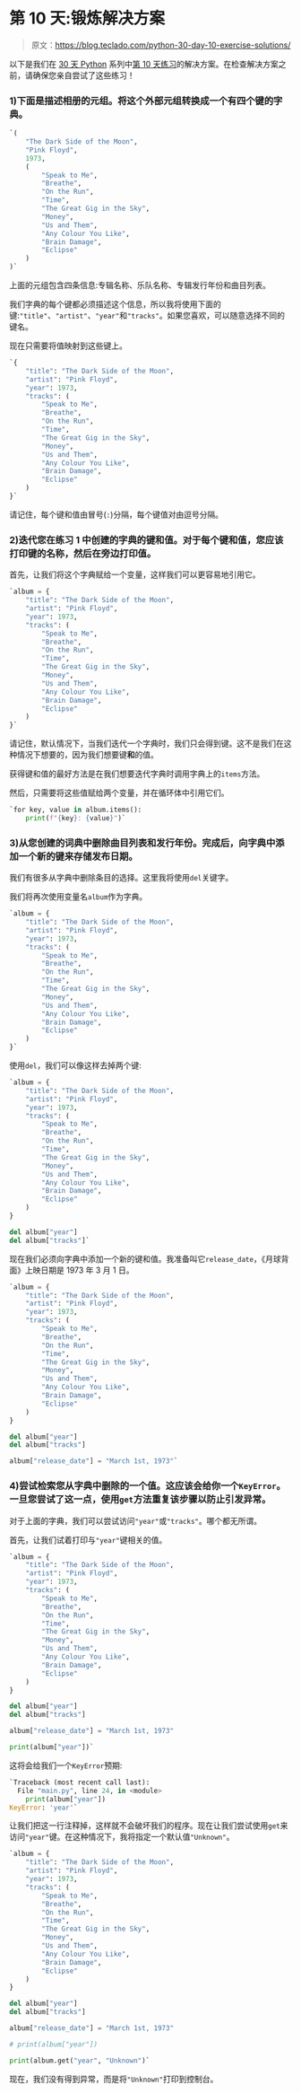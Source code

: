 # 第 10 天:锻炼解决方案

> 原文：<https://blog.teclado.com/python-30-day-10-exercise-solutions/>

以下是我们在 [30 天 Python](https://blog.teclado.com/30-days-of-python/) 系列中[第 10 天练习](/30-days-of-python/python-30-day-10-dictionaries)的解决方案。在检查解决方案之前，请确保您亲自尝试了这些练习！

### 1)下面是描述相册的元组。将这个外部元组转换成一个有四个键的字典。

```py
`(
    "The Dark Side of the Moon",
    "Pink Floyd",
    1973,
    (
        "Speak to Me",
        "Breathe",
        "On the Run",
        "Time",
        "The Great Gig in the Sky",
        "Money",
        "Us and Them",
        "Any Colour You Like",
        "Brain Damage",
        "Eclipse"
    )
)` 
```

上面的元组包含四条信息:专辑名称、乐队名称、专辑发行年份和曲目列表。

我们字典的每个键都必须描述这个信息，所以我将使用下面的键:`"title"`、`"artist"`、`"year"`和`"tracks"`。如果您喜欢，可以随意选择不同的键名。

现在只需要将值映射到这些键上。

```py
`{
    "title": "The Dark Side of the Moon",
    "artist": "Pink Floyd",
    "year": 1973,
    "tracks": (
        "Speak to Me",
        "Breathe",
        "On the Run",
        "Time",
        "The Great Gig in the Sky",
        "Money",
        "Us and Them",
        "Any Colour You Like",
        "Brain Damage",
        "Eclipse"
    )
}` 
```

请记住，每个键和值由冒号(`:`)分隔，每个键值对由逗号分隔。

### 2)迭代您在练习 1 中创建的字典的键和值。对于每个键和值，您应该打印键的名称，然后在旁边打印值。

首先，让我们将这个字典赋给一个变量，这样我们可以更容易地引用它。

```py
`album = {
    "title": "The Dark Side of the Moon",
    "artist": "Pink Floyd",
    "year": 1973,
    "tracks": (
        "Speak to Me",
        "Breathe",
        "On the Run",
        "Time",
        "The Great Gig in the Sky",
        "Money",
        "Us and Them",
        "Any Colour You Like",
        "Brain Damage",
        "Eclipse"
    )
}` 
```

请记住，默认情况下，当我们迭代一个字典时，我们只会得到键。这不是我们在这种情况下想要的，因为我们想要键**和**的值。

获得键和值的最好方法是在我们想要迭代字典时调用字典上的`items`方法。

然后，只需要将这些值赋给两个变量，并在循环体中引用它们。

```py
`for key, value in album.items():
    print(f"{key}: {value}")` 
```

### 3)从您创建的词典中删除曲目列表和发行年份。完成后，向字典中添加一个新的键来存储发布日期。

我们有很多从字典中删除条目的选择。这里我将使用`del`关键字。

我们将再次使用变量名`album`作为字典。

```py
`album = {
    "title": "The Dark Side of the Moon",
    "artist": "Pink Floyd",
    "year": 1973,
    "tracks": (
        "Speak to Me",
        "Breathe",
        "On the Run",
        "Time",
        "The Great Gig in the Sky",
        "Money",
        "Us and Them",
        "Any Colour You Like",
        "Brain Damage",
        "Eclipse"
    )
}` 
```

使用`del`，我们可以像这样去掉两个键:

```py
`album = {
    "title": "The Dark Side of the Moon",
    "artist": "Pink Floyd",
    "year": 1973,
    "tracks": (
        "Speak to Me",
        "Breathe",
        "On the Run",
        "Time",
        "The Great Gig in the Sky",
        "Money",
        "Us and Them",
        "Any Colour You Like",
        "Brain Damage",
        "Eclipse"
    )
}

del album["year"]
del album["tracks"]` 
```

现在我们必须向字典中添加一个新的键和值。我准备叫它`release_date`，《月球背面》上映日期是 1973 年 3 月 1 日。

```py
`album = {
    "title": "The Dark Side of the Moon",
    "artist": "Pink Floyd",
    "year": 1973,
    "tracks": (
        "Speak to Me",
        "Breathe",
        "On the Run",
        "Time",
        "The Great Gig in the Sky",
        "Money",
        "Us and Them",
        "Any Colour You Like",
        "Brain Damage",
        "Eclipse"
    )
}

del album["year"]
del album["tracks"]

album["release_date"] = "March 1st, 1973"` 
```

### 4)尝试检索您从字典中删除的一个值。这应该会给你一个`KeyError`。一旦您尝试了这一点，使用`get`方法重复该步骤以防止引发异常。

对于上面的字典，我们可以尝试访问`"year"`或`"tracks"`。哪个都无所谓。

首先，让我们试着打印与`"year"`键相关的值。

```py
`album = {
    "title": "The Dark Side of the Moon",
    "artist": "Pink Floyd",
    "year": 1973,
    "tracks": (
        "Speak to Me",
        "Breathe",
        "On the Run",
        "Time",
        "The Great Gig in the Sky",
        "Money",
        "Us and Them",
        "Any Colour You Like",
        "Brain Damage",
        "Eclipse"
    )
}

del album["year"]
del album["tracks"]

album["release_date"] = "March 1st, 1973"

print(album["year"])` 
```

这将会给我们一个`KeyError`预期:

```py
`Traceback (most recent call last):
  File "main.py", line 24, in <module>
    print(album["year"])
KeyError: 'year'` 
```

让我们把这一行注释掉，这样就不会破坏我们的程序。现在让我们尝试使用`get`来访问`"year"`键。在这种情况下，我将指定一个默认值`"Unknown"`。

```py
`album = {
    "title": "The Dark Side of the Moon",
    "artist": "Pink Floyd",
    "year": 1973,
    "tracks": (
        "Speak to Me",
        "Breathe",
        "On the Run",
        "Time",
        "The Great Gig in the Sky",
        "Money",
        "Us and Them",
        "Any Colour You Like",
        "Brain Damage",
        "Eclipse"
    )
}

del album["year"]
del album["tracks"]

album["release_date"] = "March 1st, 1973"

# print(album["year"])

print(album.get("year", "Unknown")` 
```

现在，我们没有得到异常，而是将`"Unknown"`打印到控制台。